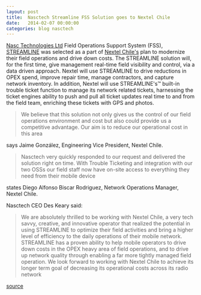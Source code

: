 ```yaml
---
layout: post
title:  Nasctech Streamline FSS Solution goes to Nextel Chile
date:   2014-02-07 00:00:00
categories: blog nasctech
---
```


[Nasc Technologies Ltd][nasctech] Field Operations Support System (FSS), [STREAMLINE][streamline] was selected as a part of [Nextel Chile's][nextel] plan to modernize their field operations and drive down costs. The STREAMLINE solution will, for the first time, give management real-time field visibility and control, via a data driven approach. Nextel will use STREAMLINE to drive reductions in OPEX spend, improve repair time, manage contractors, and capture network inventory. In addition, Nextel will use STREAMLINE's™ built-in trouble ticket function to manage its network related tickets, harnessing the ticket engines ability to push and pull all ticket updates real time to and from the field team, enriching these tickets with GPS and photos.

> We believe that this solution not only gives us the control of our field operations environment and cost but also could provide us a competitive advantage. Our aim is to reduce our operational cost in this area

says Jaime González, Engineering Vice President, Nextel Chile.

> Nasctech very quickly responded to our request and delivered the solution right on time. With Trouble Ticketing and integration with our two OSSs our field staff now have on-site access to everything they need from their mobile device

states Diego Alfonso Biscar Rodriguez, Network Operations Manager, Nextel Chile.

Nasctech CEO Des Keary said:

> We are absolutely thrilled to be working with Nextel Chile, a very tech savvy, creative, and innovative operator that realized the potential in using STREAMLINE to optimize their field activities and bring a higher level of efficiency to the daily operations of their mobile network. STREAMLINE has a proven ability to help mobile operators to drive down costs in the OPEX heavy area of field operations, and to drive up network quality through enabling a far more tightly managed field operation. We look forward to working with Nextel Chile to achieve its longer term goal of decreasing its operational costs across its radio network

[source][source]

[nasctech]: http://nasctech.com
[streamline]: http://nasctech.com/streamline.html
[nextel]: http://www.nextel.cl
[source]: http://nasctech.com/pr_chilie.html